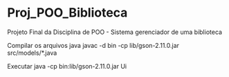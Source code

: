 # Proj_POO_Biblioteca
Projeto Final da Disciplina de POO - Sistema gerenciador de uma biblioteca

Compilar os arquivos java
javac -d bin -cp lib/gson-2.11.0.jar src/models/*.java

Executar
java -cp bin:lib/gson-2.11.0.jar Ui